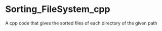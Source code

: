 # Sorting_FileSystem_cpp
 A cpp code that gives the sorted files of each directory of the given path

